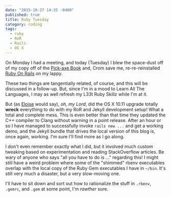 ```yaml
---
date: "2015-10-27 14:35 -0400"
published: true
title: Ruby Tuesday
category: coding
tags: 
  - ruby
  - RoR
  - Rails
  - OS X
---
```




On Monday I had a meeting, and today (Tuesday) I blew the space-dust off of my copy off of the [Pick-axe Book](https://pragprog.com/book/ruby/programming-ruby) and, Crom save me, re-re-reinstalled [Ruby On Rails](http://rubyonrails.org/) on my lappy.

These two things are tangentially related, of course, and this will be discussed in a follow-up. But, since I'm in a mood to Learn All The Languages, I may as well refresh my L33t Ruby Skillz while I'm at it.

<a name="more"></a>

But (as [Eloise](http://www.eloisewebsite.com/) would say), _oh, my Lord_, did the OS X 10.11 upgrade totally **wreck** everything to do with my RoR and Jekyll development setup! What a total and complete mess. This is even better than that time they updated the C++ compiler to Clang without warning in a point release. After an hour or so I have managed to successfully invoke `rails new ...` and get a working demo, and the Jekyll bundle that drives the local version of this blog is, once again, working. I'm sure I'll find more as I go along.

I don't even remember exactly what I did, but it involved much custom tweaking based on experimentation and reading StackOverflow articles. Be wary of anyone who says "all you have to do is ..." regarding this! I might still have a weird problem where some of the "shimmed" rbenv executables overlap with the local copy of the Ruby Gem executables I have in `~/bin`. It's still very much a disaster, but a very slow-moving one.

I'll have to sit down and sort out how to rationalize the stuff in `.rbenv`, `.gemrc`, and `.gem` at some point, I'm _rawther_ sure.
